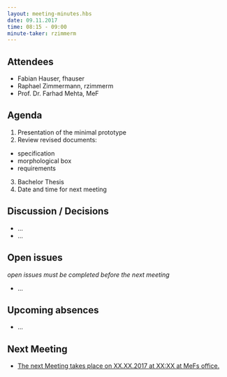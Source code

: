 ```yaml
---
layout: meeting-minutes.hbs
date: 09.11.2017
time: 08:15 - 09:00
minute-taker: rzimmerm
---
```


## Attendees

- Fabian Hauser, fhauser
- Raphael Zimmermann, rzimmerm
- Prof. Dr. Farhad Mehta, MeF


## Agenda

1. Presentation of the minimal prototype
2. Review revised documents:
  - specification
  - morphological box
  - requirements
3. Bachelor Thesis
4. Date and time for next meeting

## Discussion / Decisions

- ...
- ...

## Open issues

_open issues must be completed before the next meeting_

- ...

## Upcoming absences

- ...

## Next Meeting

- [The next Meeting takes place on XX.XX.2017 at XX:XX at MeFs office.](../2017-XX-XX-weekly-meeting/)


